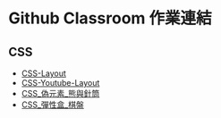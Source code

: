 # Github Classroom 作業連結

## CSS

- [CSS-Layout](https://classroom.github.com/a/xV8f25ve)
- [CSS-Youtube-Layout](https://classroom.github.com/a/Y-x7xpY0)
- [CSS_偽元素_熊與針筒](https://classroom.github.com/a/1HYNRmMC)
- [CSS_彈性盒_棋盤](https://classroom.github.com/a/4v0Agkmx)